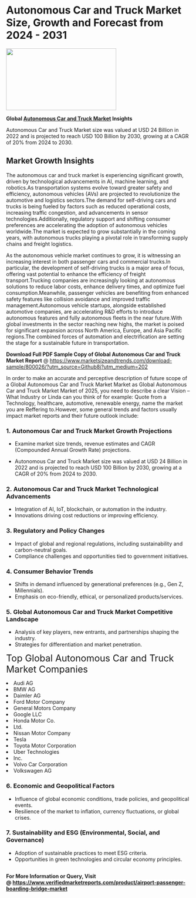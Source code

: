 <H1>Autonomous Car and Truck Market Size, Growth and Forecast from 2024 - 2031</H1><img class="aligncenter size-medium wp-image-584254" src="https://thirdeyenews.in/wp-content/uploads/2024/09/Global-Market-Research-300x168.jpeg" alt="" width="300" height="168" /><p><strong>Global&nbsp;<a href="https://www.marketsizeandtrends.com/download-sample/800026/?utm_source=Github8j?utm_medium=202">Autonomous Car and Truck Market</a> Insights</strong></p><p>Autonomous Car and Truck Market size was valued at USD 24 Billion in 2022 and is projected to reach USD 100 Billion by 2030, growing at a CAGR of 20% from 2024 to 2030.</p><p><h2>Market Growth Insights</h2> <p>The autonomous car and truck market is experiencing significant growth, driven by technological advancements in AI, machine learning, and robotics.As transportation systems evolve toward greater safety and efficiency, autonomous vehicles (AVs) are projected to revolutionize the automotive and logistics sectors.The demand for self-driving cars and trucks is being fueled by factors such as reduced operational costs, increasing traffic congestion, and advancements in sensor technologies.Additionally, regulatory support and shifting consumer preferences are accelerating the adoption of autonomous vehicles worldwide.The market is expected to grow substantially in the coming years, with autonomous trucks playing a pivotal role in transforming supply chains and freight logistics.</p> <p>As the autonomous vehicle market continues to grow, it is witnessing an increasing interest in both passenger cars and commercial trucks.In particular, the development of self-driving trucks is a major area of focus, offering vast potential to enhance the efficiency of freight transport.Trucking companies are increasingly looking at autonomous solutions to reduce labor costs, enhance delivery times, and optimize fuel consumption.Meanwhile, passenger vehicles are benefiting from enhanced safety features like collision avoidance and improved traffic management.Autonomous vehicle startups, alongside established automotive companies, are accelerating R&D efforts to introduce autonomous features and fully autonomous fleets in the near future.With global investments in the sector reaching new highs, the market is poised for significant expansion across North America, Europe, and Asia Pacific regions.The combined forces of automation and electrification are setting the stage for a sustainable future in transportation.</p> <p><span class=""><strong>Download Full PDF Sample Copy of Global Autonomous Car and Truck Market Report</strong> @ <a href="https://www.marketsizeandtrends.com/download-sample/800026/?utm_source=Github8j?utm_medium=202" target="_blank">https://www.marketsizeandtrends.com/download-sample/800026/?utm_source=Github8j?utm_medium=202</a></span></p><p>In order to make an accurate and perceptive description of future scope of a Global&nbsp;Autonomous Car and Truck Market Market as Global&nbsp;Autonomous Car and Truck Market Market of 2025, you need to describe a clear Vision &ndash; What Industry or Linda can you think of for example: Quote from a Technology, healthcare, automotive, renewable energy, name the market you are Reffering to.However, some general trends and factors usually impact market reports and their future outlook include:</p><h3>1.&nbsp;<strong>Autonomous Car and Truck Market Growth Projections</strong></h3><ul><li>Examine market size trends, revenue estimates and CAGR (Compounded Annual Growth Rate) projections.</li><li><p>Autonomous Car and Truck Market size was valued at USD 24 Billion in 2022 and is projected to reach USD 100 Billion by 2030, growing at a CAGR of 20% from 2024 to 2030.</p></li></ul><h3>2.&nbsp;<strong>Autonomous Car and Truck Market Technological Advancements</strong></h3><ul><li>Integration of AI, IoT, blockchain, or automation in the industry.</li><li>Innovations driving cost reductions or improving efficiency.</li></ul><h3>3.&nbsp;<strong>Regulatory and Policy Changes</strong></h3><ul><li>Impact of global and regional regulations, including sustainability and carbon-neutral goals.</li><li>Compliance challenges and opportunities tied to government initiatives.</li></ul><h3>4.&nbsp;<strong>Consumer Behavior Trends</strong></h3><ul><li>Shifts in demand influenced by generational preferences (e.g., Gen Z, Millennials).</li><li>Emphasis on eco-friendly, ethical, or personalized products/services.</li></ul><h3>5.&nbsp;<strong>Global Autonomous Car and Truck Market Competitive Landscape</strong></h3><ul><li>Analysis of key players, new entrants, and partnerships shaping the industry.</li><li>Strategies for differentiation and market penetration.</li></ul><p data-pm-slice="1 1 []"><span style="color: inherit; font-family: inherit; font-size: 25px;">Top Global Autonomous Car and Truck Market Companies</span></p><div class="" data-test-id=""><p><li>Audi AG</li><li> BMW AG</li><li> Daimler AG</li><li> Ford Motor Company</li><li> General Motors Company</li><li> Google LLC</li><li> Honda Motor Co.</li><li> Ltd.</li><li> Nissan Motor Company</li><li> Tesla</li><li> Toyota Motor Corporation</li><li> Uber Technologies</li><li> Inc.</li><li> Volvo Car Corporation</li><li> Volkswagen AG</li></p></div><h3>6.&nbsp;<strong>Economic and Geopolitical Factors</strong></h3><ul><li>Influence of global economic conditions, trade policies, and geopolitical events.</li><li>Resilience of the market to inflation, currency fluctuations, or global crises.</li></ul><h3>7.&nbsp;<strong>Sustainability and ESG (Environmental, Social, and Governance)</strong></h3><ul><li>Adoption of sustainable practices to meet ESG criteria.</li><li>Opportunities in green technologies and circular economy principles.</li></ul><h2><strong style="font-size: 14px;">For More Information or Query, Visit @&nbsp;</strong><a style="background-color: #ffffff; font-size: 14px;" href="https://www.marketsizeandtrends.com/report/autonomous-car-and-truck-market/" target="_blank">https://www.verifiedmarketreports.com/product/airport-passenger-boarding-bridge-market</a></h2>